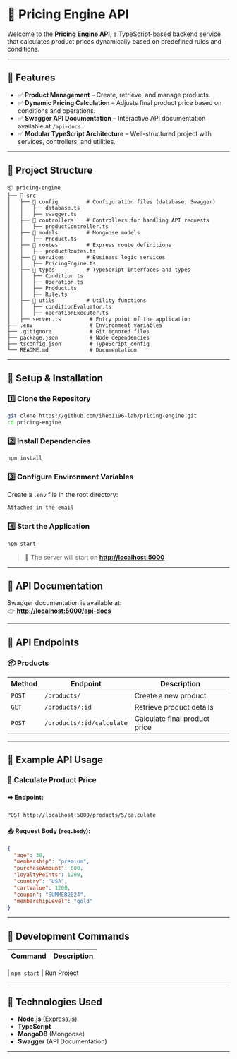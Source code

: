 # 🚀 Pricing Engine API
Welcome to the **Pricing Engine API**, a TypeScript-based backend service that calculates product prices dynamically based on predefined rules and conditions.

---

## 📌 Features
- ✅ **Product Management** – Create, retrieve, and manage products.
- ✅ **Dynamic Pricing Calculation** – Adjusts final product price based on conditions and operations.
- ✅ **Swagger API Documentation** – Interactive API documentation available at `/api-docs`.
- ✅ **Modular TypeScript Architecture** – Well-structured project with services, controllers, and utilities.

---

## 📁 Project Structure
```
📦 pricing-engine
├── 📂 src
│   ├── 📂 config         # Configuration files (database, Swagger)
│   │   ├── database.ts
│   │   ├── swagger.ts
│   ├── 📂 controllers    # Controllers for handling API requests
│   │   ├── productController.ts
│   ├── 📂 models         # Mongoose models
│   │   ├── Product.ts
│   ├── 📂 routes         # Express route definitions
│   │   ├── productRoutes.ts
│   ├── 📂 services       # Business logic services
│   │   ├── PricingEngine.ts
│   ├── 📂 types          # TypeScript interfaces and types
│   │   ├── Condition.ts
│   │   ├── Operation.ts
│   │   ├── Product.ts
│   │   ├── Rule.ts
│   ├── 📂 utils          # Utility functions
│   │   ├── conditionEvaluator.ts
│   │   ├── operationExecutor.ts
│   ├── server.ts         # Entry point of the application
├── .env                  # Environment variables
├── .gitignore            # Git ignored files
├── package.json          # Node dependencies
├── tsconfig.json         # TypeScript config
└── README.md             # Documentation
```

---

## 📌 Setup & Installation
### 1️⃣ Clone the Repository
```sh
git clone https://github.com/iheb1196-lab/pricing-engine.git
cd pricing-engine
```

### 2️⃣ Install Dependencies
```sh
npm install
```

### 3️⃣ Configure Environment Variables
Create a `.env` file in the root directory:
```sh
Attached in the email

```

### 4️⃣ Start the Application
```sh
npm start
```
> 🚀 The server will start on **[http://localhost:5000](http://localhost:5000)**

---

## 📌 API Documentation
Swagger documentation is available at:  
👉 **[http://localhost:5000/api-docs](http://localhost:5000/api-docs)**

---

## 📌 API Endpoints
### 📦 Products
| Method | Endpoint | Description |
|--------|----------|-------------|
| `POST` | `/products/` | Create a new product |
| `GET` | `/products/:id` | Retrieve product details |
| `POST` | `/products/:id/calculate` | Calculate final product price |

---

## 📌 Example API Usage
### 📍 Calculate Product Price
#### ➡️ Endpoint:
`POST http://localhost:5000/products/5/calculate`

#### 📤 Request Body (`req.body`):
```json
{
  "age": 30,
  "membership": "premium",
  "purchaseAmount": 600,
  "loyaltyPoints": 1200,
  "country": "USA",
  "cartValue": 1200,
  "coupon": "SUMMER2024",
  "membershipLevel": "gold"
}
```



---

## 📌 Development Commands
| Command | Description |
|---------|-------------|

| `npm start` | Run Project


---

## 📌 Technologies Used
- **Node.js** (Express.js)
- **TypeScript**
- **MongoDB** (Mongoose)
- **Swagger** (API Documentation)

---



